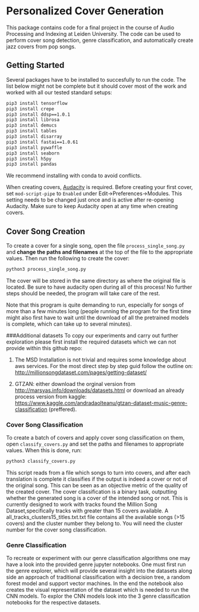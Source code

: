 # Personalized Cover Generation
This package contains code for a final project in the course of Audio Processing
and Indexing at Leiden University. The code can be used to perform cover song
detection, genre classification, and automatically create jazz covers from pop
songs.

## Getting Started
Several packages have to be installed to succesfully to run the code. The list below might not be complete but it should cover most of the work and worked with all our tested standard setups:
```bash
pip3 install tensorflow
pip3 install crepe
pip3 install ddsp==1.0.1
pip3 install librosa
pip3 install demucs
pip3 install tables
pip3 install disarray
pip3 install fastai==1.0.61
pip3 install pywaffle
pip3 install seaborn
pip3 install h5py
pip3 install pandas
```
We recommend installing with conda to avoid conflicts.

When creating covers, [Audacity](https://www.audacityteam.org/) is required. Before creating your first cover, set ```mod-script-pipe``` to ```Enabled``` under Edit->Preferences->Modules. This setting needs to be changed just once and is active after re-opening Audacity. Make sure to keep Audacity open at any time when creating covers.

## Cover Song Creation
To create a cover for a single song, open the file ```process_single_song.py``` and **change the paths and filenames** at the top of the file to the appropriate values. Then run the following to create the cover:
```bash
python3 process_single_song.py
```
The cover will be stored in the same directory as where the original file is
located. Be sure to have audacity open during all of this process! No further steps should be needed, the program will take care of the rest.

Note that this program is quite demanding to run, especially for songs of more
than a few minutes long (people running the program for the first time might also first have to wait until the download of all the pretrained models is complete, which can take up to several minutes).

###Additional datasets
To copy our experiments and carry out further exploration please first install the required datasets which we can not provide within this github repo:
1) The MSD
Installation is not trivial and requires some knowledge about aws services. For the most direct step by step guid follow the outline on: http://millionsongdataset.com/pages/getting-dataset/

2) GTZAN: either download the orginal version from http://marsyas.info/downloads/datasets.html or download an already process version from kaggle: https://www.kaggle.com/andradaolteanu/gtzan-dataset-music-genre-classification (preffered).

### Cover Song Classification
To create a batch of covers and apply cover song classification on them, open
```classify_covers.py``` and set the paths and filenames to appropriate values.
When this is done, run:
```bash
python3 classify_covers.py
```
This script reads from a file which songs to turn into covers, and after each
translation is complete it classifies if the output is indeed a cover or not of
the original song. This can be seen as an objective metric of the quality of the
created cover. The cover classification is a binary task,  outputting whether the
generated song is a cover of the intended song or not. This is currently designed
to work with tracks found the Million Song Dataset,specifically tracks with 
greater than 15 covers available. A all_tracks_clusters15_titles.txt.txt file 
contains all the available songs (>15 covers) and the cluster number they belong to.
You will need the cluster number for the cover song classification. 

### Genre Classification
To recreate or experiment with our genre classification algorithms one may have a look into the provided genre jupyter notebooks.
One must first run the genre explorer, which will provide several insight into the datasets along side an approach of traditional classification with a decision tree, a random forest model and support vector machines.
In the end the notebook also creates the visual representation of the dataset which is needed to run the CNN models.
To explor the CNN models look into the 3 genre classification notebooks for the respective datasets.